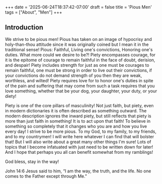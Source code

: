 +++
date = '2025-06-24T18:37:42-07:00'
draft = false
title = 'Pious Men'
tags = ["About", "Men"]
+++
## Introduction

We strive to be pious men! Pious has taken on an image of hypocrisy and holy-than-thou attitude since it was originally coined but I mean it in the traditional
sense! Pious: Faithful, Living one's convictions, Honoring one's duties. What more could we desire to be?! Piety encompasses courage, for it is the epitome of courage
to remain faithful in the face of doubt, derision, and despair! Piety includes strength for just as one must be courages to remain faithful, one must be
strong in order to live out their convictions, if your convictions do not demand strength of you then they are weak, worthless, and wilted! Piety requires love
for to honor one's duties in spite of the pain and suffering that may come from such a task requires that you love something, whether that be your dog, your daughter,
your duty, or your diety!

Piety is one of the core pillars of masculinity! Not just faith, but piety, even in modern dictionaries it is often described as something outward. The modern
description ignores the inward piety, but still reflects that piety is more than just faith in something! It is to act upon that faith! To believe in something
so completely that it changes who you are and how you live every day! I strive to be more pious. To my God, to my family, to my friends, and to my countrymen!
I will write here whatever I can find that will bolster that! But I will also write about a great many other things I'm sure! Lots of topics that I become
infatuated with just need to be written down for later! And I hope that perhaps you all can benefit somewhat from my ramblings!

God bless, stay in the way!

John 14:6 Jesus said to him, “I am the way, the truth, and the life. No one comes to the Father except through Me."